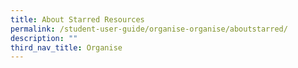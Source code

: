 ```yaml
---
title: About Starred Resources
permalink: /student-user-guide/organise-organise/aboutstarred/
description: ""
third_nav_title: Organise
---
```

